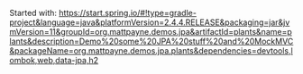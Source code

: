 
Started with: https://start.spring.io/#!type=gradle-project&language=java&platformVersion=2.4.4.RELEASE&packaging=jar&jvmVersion=11&groupId=org.mattpayne.demos.jpa&artifactId=plants&name=plants&description=Demo%20some%20JPA%20stuff%20and%20MockMVC&packageName=org.mattpayne.demos.jpa.plants&dependencies=devtools,lombok,web,data-jpa,h2

